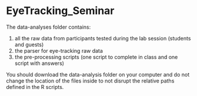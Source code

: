 # EyeTracking_Seminar

The data-analyses folder contains:
1) all the raw data from participants tested during the lab session (students and guests)
2) the parser for eye-tracking raw data
3) the pre-processing scripts (one script to complete in class and one script with answers)

You should download the data-analysis folder on your computer and do not change the location of the files inside to not disrupt the relative paths defined in the R scripts.
